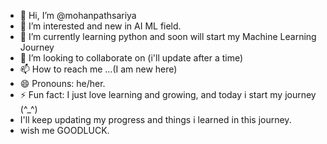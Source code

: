 - 👋 Hi, I’m @mohanpathsariya
- 👀 I’m interested and new in AI ML field.
- 🌱 I’m currently learning python and soon will start my Machine Learning Journey 
- 💞️ I’m looking to collaborate on (i'll update after a time)
- 📫 How to reach me ...(I am  new here)
- 😄 Pronouns: he/her.
- ⚡ Fun fact: I just love learning and growing, and today i start my journey (^_^)
- I'll keep updating my progress and things i learned in this journey.
- wish me GOODLUCK.


